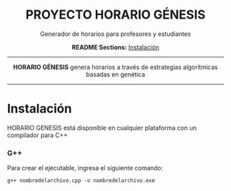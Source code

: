 <div align="center">

# PROYECTO HORARIO GÉNESIS

Generador de horarios para profesores y estudiantes

**README Sections:** [Instalación](#installation)

---

**HORARIO GÉNESIS** genera horarios a través de estrategias algorítmicas basadas en genética 
</div>

---

<a id="installation">
<h1>Instalación</h1>
</a>

HORARIO GENESIS está disponible en cualquier plataforma con un compilador para C++

### G++

Para crear el ejecutable, ingresa el siguiente comando:

    g++ nombredelarchivo.cpp -o nombredelarchivo.exe